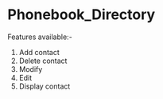 # Phonebook_Directory
Features available:-
1.	Add contact
2.	Delete contact
3.	Modify
4.	Edit
5.	Display contact
